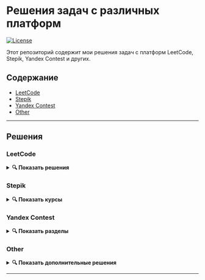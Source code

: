 # Решения задач с различных платформ

[![License](https://img.shields.io/badge/license-MIT-blue.svg)](LICENSE)

Этот репозиторий содержит мои решения задач с платформ LeetCode, Stepik, Yandex Contest и других.

## Содержание
- [LeetCode](#leetcode)
- [Stepik](#stepik)
- [Yandex Contest](#yandex-contest)
- [Other](#other)

---

## Решения

### LeetCode
<details>
<summary><b>🔍 Показать решения</b></summary>

#### [N7M: Reverse Integer](leetcode/N7M_Reverse_Integer/)
#### [N41H: First Missing Positive](leetcode/N41H_First_missing_positive/)
</details>

### Stepik
<details>
<summary><b>🔍 Показать курсы</b></summary>

#### [Курс Егорова](Stepik/Egoroff_indie_course/)
#### [Python Generation Advanced](Stepik/Python_generation_adv/)
</details>

### Yandex Contest
<details>
<summary><b>🔍 Показать разделы</b></summary>

#### Пробные задачи по алгоритмам:
##### [Первые шаги](Yandex_Contest/first/)

##### [Введение в алгоритмы](Yandex_Contest/introduction/)
##### [Структуры данных](Yandex_Contest/data_structures/)
##### [Рекурсия и сортировки](Yandex_Contest/recursion%20_and_sorting/)
</details>

### Other
<details>
<summary><b>🔍 Показать дополнительные решения</b></summary>

#### [Palindrome](Other/palindrome/)
</details>

---
